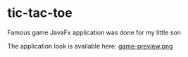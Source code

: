 # tic-tac-toe
Famous game JavaFx application was done for my little son

The application look is available here: [game-preview.png](https://github.com/jalva-top/tic-tac-toe/blob/master/game-preview.png)
